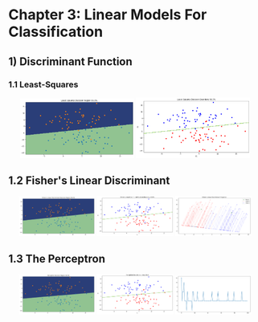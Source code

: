 # Chapter 3: Linear Models For Classification 

<h2>1) Discriminant Function</h2>
<h3>1.1 Least-Squares</h2>
<p align="center">
  <img width="45%" src="Results\LS DR.png" />
  <img width="45%" src="Results\LS DB.png" />
</p>
<h2>1.2 Fisher's Linear Discriminant</h2>
<p align="center">
  <img width="30%" src="Results\FLD DR.png" />
  <img width="30%" src="Results\FLD DB.png" />
  <img width="30%" src="Results\FLD Projection.png" />
</p>
<h2>1.3 The Perceptron</h2>
<p align="center">
  <img width="30%" src="Results\Perceptron DR.png" />
  <img width="30%" src="Results\Perceptron DB.png" />
  <img width="30%" src="Results\Perceptron epochs.png" 
</p>
